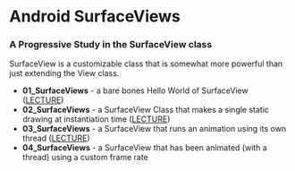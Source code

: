 # Android SurfaceViews

### A Progressive Study in the SurfaceView class

SurfaceView is a customizable class that is somewhat more powerful than just extending the View class.

- **01_SurfaceViews** - a bare bones Hello World of SurfaceView ([LECTURE](https://www.youtube.com/watch?v=kx-uWijfN-Q))
- **02_SurfaceViews** - a SurfaceView Class that makes a single static drawing at instantiation time ([LECTURE](https://www.youtube.com/watch?v=rVSxxxOGQ_I))
- **03_SurfaceViews** - a SurfaceView that runs an animation using its own thread ([LECTURE](https://www.youtube.com/watch?v=W-42J85UiM8))
- **04_SurfaceViews** - a SurfaceView that has been animated (with a thread) using a custom frame rate 
